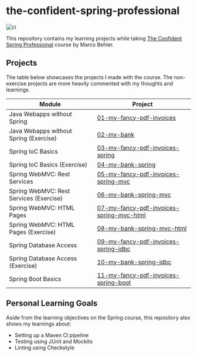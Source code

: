 # the-confident-spring-professional

![ci](https://github.com/jgarivera/the-confident-spring-professional/actions/workflows/maven.yml/badge.svg)

This repository contains my learning projects while
taking [The Confident Spring Professional](https://www.marcobehler.com/courses/spring-professional) course by Marco
Behler.

## Projects

The table below showcases the projects I made with the course. The non-exercise projects are more heavily commented with
my thoughts and learnings.

| Module                                   | Project                                                                              |
|------------------------------------------|--------------------------------------------------------------------------------------|
| Java Webapps without Spring              | [01-my-fancy-pdf-invoices](01-my-fancy-pdf-invoices)                                 |
| Java Webapps without Spring (Exercise)   | [02-my-bank](02-my-bank)                                                             |
| Spring IoC Basics                        | [03-my-fancy-pdf-invoices-spring](03-my-fancy-pdf-invoices-spring)                   |
| Spring IoC Basics (Exercise)             | [04-my-bank-spring](04-my-bank-spring)                                               |
| Spring WebMVC: Rest Services             | [05-my-fancy-pdf-invoices-spring-mvc](05-my-fancy-pdf-invoices-spring-mvc)           |
| Spring WebMVC: Rest Services  (Exercise) | [06-my-bank-spring-mvc](06-my-bank-spring-mvc)                                       |
| Spring WebMVC: HTML Pages                | [07-my-fancy-pdf-invoices-spring-mvc-html](07-my-fancy-pdf-invoices-spring-mvc-html) |
| Spring WebMVC: HTML Pages (Exercise)     | [08-my-bank-spring-mvc-html](08-my-bank-spring-mvc-html)                             |
| Spring Database Access                   | [09-my-fancy-pdf-invoices-spring-jdbc](09-my-fancy-pdf-invoices-spring-jdbc)         |
| Spring Database Access (Exercise)        | [10-my-bank-spring-jdbc](10-my-bank-spring-jdbc)                                     |
| Spring Boot Basics                       | [11-my-fancy-pdf-invoices-spring-boot](11-my-fancy-pdf-invoices-spring-boot)         |

## Personal Learning Goals

Aside from the learning objectives on the Spring course, this repository also shows my learnings about:

- Setting up a Maven CI pipeline
- Testing using JUnit and Mockito
- Linting using Checkstyle
